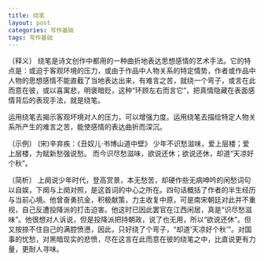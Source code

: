 ```yaml
---
title: 绕笔
layout: post
categories: 写作基础
tags: 写作基础
---
```


〔释义〕 绕笔是诗文创作中都用的一种曲折地表达思想感情的艺术手法。它的特点是：或迫于客观环境的压力，或由于作品中人物关系的特定情势，作者或作品中人物的思想感情不能直截了当地表达出来，有难言之苦，就绕一个弯子，或言在此而意在彼，或以喜寓悲，明褒暗贬，这种“环顾左右而言它”，把真情隐藏在表面感情背后的表现手法，就是绕笔。

运用绕笔去揭示客观坏境对人的压力，可以增强力度。运用绕笔去描绘特定人物关系所产生的难言之苦，能使感情的表达曲折而深沉。

〔示例〕 (宋)辛弃疾：《丑奴儿·书博山道中壁》
少年不识愁滋味，爱上层楼；爱上层楼，为赋新愁强说愁。
而今识尽愁滋味，欲说还休；欲说还休，却道“天凉好个秋”。

〔简析〕 上阕说少年时代，登高赏景，本无愁苦，却硬作些无病呻吟的闲愁词句以自娱，下阕与上阕对照，是这首词的中心之所在。四句话概括了作者的半生经历与当前心境。他曾奋勇抗金，积极献策，力主收复中原，可是南宋朝廷对此并不重视，自己反遭投降派的打击迫害。他这时已因此罢官在江西闲居，真是“识尽愁滋味”。他很想对人诉说，但是投降派把持朝政，说了也无用，所以“欲说还休”。但又按捺不住自己的满腔愤懑，因此，只好绕了个弯子，“却道‘天凉好个秋’”。对国事的忧愁，对黑暗现实的悲愤，尽在这言在此而意在彼的绕笔之中，比直说更有力量，更耐人寻味。 